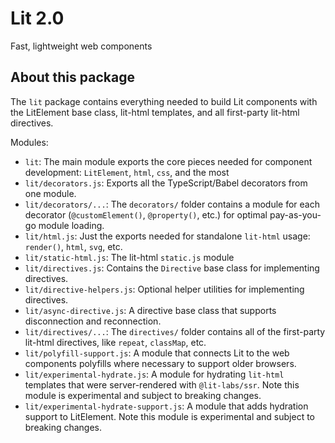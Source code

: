 # Lit 2.0

Fast, lightweight web components

## About this package

The `lit` package contains everything needed to build Lit components with the LitElement base class, lit-html templates, and all first-party lit-html directives.

Modules:

- `lit`: The main module exports the core pieces needed for component development: `LitElement`, `html`, `css`, and the most
- `lit/decorators.js`: Exports all the TypeScript/Babel decorators from one module.
- `lit/decorators/...`: The `decorators/` folder contains a module for each decorator (`@customElement()`, `@property()`, etc.) for optimal pay-as-you-go module loading.
- `lit/html.js`: Just the exports needed for standalone `lit-html` usage: `render()`, `html`, `svg`, etc.
- `lit/static-html.js`: The lit-html `static.js` module
- `lit/directives.js`: Contains the `Directive` base class for implementing directives.
- `lit/directive-helpers.js`: Optional helper utilities for implementing directives.
- `lit/async-directive.js`: A directive base class that supports disconnection and reconnection.
- `lit/directives/...`: The `directives/` folder contains all of the first-party lit-html directives, like `repeat`, `classMap`, etc.
- `lit/polyfill-support.js`: A module that connects Lit to the web components polyfills where necessary to support older browsers.
- `lit/experimental-hydrate.js`: A module for hydrating `lit-html` templates that were server-rendered with `@lit-labs/ssr`. Note this module is experimental and subject to breaking changes.
- `lit/experimental-hydrate-support.js`: A module that adds hydration support to LitElement. Note this module is experimental and subject to breaking changes.
